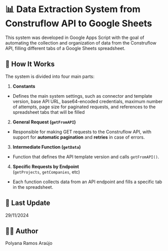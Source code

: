 # 📊 Data Extraction System from Construflow API to Google Sheets

This system was developed in Google Apps Script with the goal of automating the collection and organization of data from the Construflow API, filling different tabs of a Google Sheets spreadsheet.


## 🚀 How It Works

The system is divided into four main parts:

1. **Constants**
- Defines the main system settings, such as connector and template version, base API URL, base64-encoded credentials, maximum number of attempts, page size for paginated requests, and references to the spreadsheet tabs that will be filled
  
2. **General Request (`getFromAPI`)**
- Responsible for making GET requests to the Construflow API, with support for **automatic pagination** and **retries** in case of errors.
  
3. **Intermediate Function (`getData`)**
- Function that defines the API template version and calls `getFromAPI()`.
  
4. **Specific Requests by Endpoint**  
   (`getProjects`, `getCompanies`, etc)
- Each function collects data from an API endpoint and fills a specific tab in the spreadsheet.


## 📅 Last Update

29/11/2024


## 👨‍💻 Author

Polyana Ramos Araújo
